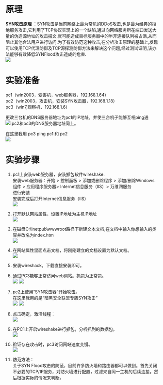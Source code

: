 
# 原理
**SYN攻击原理** ：SYN攻击是当前网络上最为常见的DDoS攻击,也是最为经典的拒绝服务攻击,它利用了TCP协议实现上的一个缺陷,通过向网络服务所在端口发送大量的伪造源地址的攻击报文,就可能造成目标服务器中的半开连接队列被占满,从而阻止其他合法用户进行访问.为了有效防范这种攻击,在分析攻击原理的基础上,发现可以使用TCP代理防御及TCP源探测防御方法来解决这个问题,经过测试证明,该办法能够有效降低SYNFlood攻击造成的危害.<br />![](https://img-blog.csdnimg.cn/20200414084145987.png?x-oss-process=image/watermark,type_ZmFuZ3poZW5naGVpdGk,shadow_10,text_aHR0cHM6Ly9ibG9nLmNzZG4ubmV0L3FxXzQ0Mjc2NzQx,size_16,color_FFFFFF,t_70#crop=0&crop=0&crop=1&crop=1&id=MCGoJ&originHeight=298&originWidth=439&originalType=binary&ratio=1&rotation=0&showTitle=false&status=done&style=none&title=)


# 实验准备
pc1（win2003，受害机，web服务器，192.168.1.64）<br />pc2（win2003，攻击机，安装SYN攻击器，192.168.1.18）<br />pc3（win7,观察机，192.168.1.6）

更改三台机的DNS服务器地址为pc1的IP地址，并使三台机子能够互相ping通<br />![](https://img-blog.csdnimg.cn/20200414090916208.png?x-oss-process=image/watermark,type_ZmFuZ3poZW5naGVpdGk,shadow_10,text_aHR0cHM6Ly9ibG9nLmNzZG4ubmV0L3FxXzQ0Mjc2NzQx,size_16,color_FFFFFF,t_70#crop=0&crop=0&crop=1&crop=1&id=kagZT&originHeight=441&originWidth=397&originalType=binary&ratio=1&rotation=0&showTitle=false&status=done&style=none&title=)
pc2和pc3的DNS服务器地址同上。

在这里我用 pc3 ping pc1 和 pc2<br />![](https://img-blog.csdnimg.cn/20200414092548839.png?x-oss-process=image/watermark,type_ZmFuZ3poZW5naGVpdGk,shadow_10,text_aHR0cHM6Ly9ibG9nLmNzZG4ubmV0L3FxXzQ0Mjc2NzQx,size_16,color_FFFFFF,t_70#crop=0&crop=0&crop=1&crop=1&id=NTKzK&originHeight=538&originWidth=817&originalType=binary&ratio=1&rotation=0&showTitle=false&status=done&style=none&title=)


# 实验步骤 

1.  pc1上安装web服务器，安装抓包软件wireshake.<br />安装web服务器：开始 > 控制面板 > 添加或删除程序 > 添加/删除Windows组件 > 应用程序服务器> Internet信息服务（IIS）> 万维网服务<br />进行安装<br />安装完成后打开Internet信息服务（IIS）<br />![](https://img-blog.csdnimg.cn/20200414085733664.png?x-oss-process=image/watermark,type_ZmFuZ3poZW5naGVpdGk,shadow_10,text_aHR0cHM6Ly9ibG9nLmNzZG4ubmV0L3FxXzQ0Mjc2NzQx,size_16,color_FFFFFF,t_70#crop=0&crop=0&crop=1&crop=1&id=GuEJm&originHeight=493&originWidth=483&originalType=binary&ratio=1&rotation=0&showTitle=false&status=done&style=none&title=)

2. 打开默认网站属性，设置IP地址为主机IP地址<br />![](https://img-blog.csdnimg.cn/20200414085911999.png?x-oss-process=image/watermark,type_ZmFuZ3poZW5naGVpdGk,shadow_10,text_aHR0cHM6Ly9ibG9nLmNzZG4ubmV0L3FxXzQ0Mjc2NzQx,size_16,color_FFFFFF,t_70#crop=0&crop=0&crop=1&crop=1&id=TwhLi&originHeight=457&originWidth=752&originalType=binary&ratio=1&rotation=0&showTitle=false&status=done&style=none&title=)

3. 在磁盘C:\Inetpub\wwwroot路径下新建文本文档,在文档中输入你想输入的类容并改名为index.htm<br />![](https://img-blog.csdnimg.cn/20200414090213985.png?x-oss-process=image/watermark,type_ZmFuZ3poZW5naGVpdGk,shadow_10,text_aHR0cHM6Ly9ibG9nLmNzZG4ubmV0L3FxXzQ0Mjc2NzQx,size_16,color_FFFFFF,t_70#crop=0&crop=0&crop=1&crop=1&id=ueZzR&originHeight=221&originWidth=330&originalType=binary&ratio=1&rotation=0&showTitle=false&status=done&style=none&title=)

4. 在网站属性里面点击文档，将刚刚建立的文档设置为默认文档。<br />![](https://img-blog.csdnimg.cn/20200414090353192.png?x-oss-process=image/watermark,type_ZmFuZ3poZW5naGVpdGk,shadow_10,text_aHR0cHM6Ly9ibG9nLmNzZG4ubmV0L3FxXzQ0Mjc2NzQx,size_16,color_FFFFFF,t_70#crop=0&crop=0&crop=1&crop=1&id=H6Xw9&originHeight=454&originWidth=469&originalType=binary&ratio=1&rotation=0&showTitle=false&status=done&style=none&title=)

5. 安装wireshack，下载直接安装即可。

 

6.  通过PC3能够正常访问web网站。抓包为正常包。<br />![](https://img-blog.csdnimg.cn/20200414092624193.png?x-oss-process=image/watermark,type_ZmFuZ3poZW5naGVpdGk,shadow_10,text_aHR0cHM6Ly9ibG9nLmNzZG4ubmV0L3FxXzQ0Mjc2NzQx,size_16,color_FFFFFF,t_70#crop=0&crop=0&crop=1&crop=1&id=mCzld&originHeight=255&originWidth=559&originalType=binary&ratio=1&rotation=0&showTitle=false&status=done&style=none&title=)
![](https://img-blog.csdnimg.cn/20200414092732233.png?x-oss-process=image/watermark,type_ZmFuZ3poZW5naGVpdGk,shadow_10,text_aHR0cHM6Ly9ibG9nLmNzZG4ubmV0L3FxXzQ0Mjc2NzQx,size_16,color_FFFFFF,t_70#crop=0&crop=0&crop=1&crop=1&id=L13qJ&originHeight=372&originWidth=735&originalType=binary&ratio=1&rotation=0&showTitle=false&status=done&style=none&title=) 
7.  pc2上使用“SYN攻击器”开始攻击。<br />在这里我用的是“暗黑安全联盟专版SYN攻击”<br />![](https://img-blog.csdnimg.cn/20200414092952135.png?x-oss-process=image/watermark,type_ZmFuZ3poZW5naGVpdGk,shadow_10,text_aHR0cHM6Ly9ibG9nLmNzZG4ubmV0L3FxXzQ0Mjc2NzQx,size_16,color_FFFFFF,t_70#crop=0&crop=0&crop=1&crop=1&id=XYehz&originHeight=294&originWidth=455&originalType=binary&ratio=1&rotation=0&showTitle=false&status=done&style=none&title=)
![](https://img-blog.csdnimg.cn/20200414093121744.png?x-oss-process=image/watermark,type_ZmFuZ3poZW5naGVpdGk,shadow_10,text_aHR0cHM6Ly9ibG9nLmNzZG4ubmV0L3FxXzQ0Mjc2NzQx,size_16,color_FFFFFF,t_70#crop=0&crop=0&crop=1&crop=1&id=y1hHV&originHeight=428&originWidth=524&originalType=binary&ratio=1&rotation=0&showTitle=false&status=done&style=none&title=)

8. 点击确定，激活线程：<br />![](https://img-blog.csdnimg.cn/20200414093157994.png?x-oss-process=image/watermark,type_ZmFuZ3poZW5naGVpdGk,shadow_10,text_aHR0cHM6Ly9ibG9nLmNzZG4ubmV0L3FxXzQ0Mjc2NzQx,size_16,color_FFFFFF,t_70#crop=0&crop=0&crop=1&crop=1&id=Gongo&originHeight=299&originWidth=463&originalType=binary&ratio=1&rotation=0&showTitle=false&status=done&style=none&title=) 

9.  在PC1上开启wireshake进行抓包，分析抓到的数据包。<br />![](https://img-blog.csdnimg.cn/20200414093250317.png?x-oss-process=image/watermark,type_ZmFuZ3poZW5naGVpdGk,shadow_10,text_aHR0cHM6Ly9ibG9nLmNzZG4ubmV0L3FxXzQ0Mjc2NzQx,size_16,color_FFFFFF,t_70#crop=0&crop=0&crop=1&crop=1&id=adNmP&originHeight=391&originWidth=750&originalType=binary&ratio=1&rotation=0&showTitle=false&status=done&style=none&title=) 
10.  验证存在攻击时，pc3访问网站速度变慢。<br />![](https://img-blog.csdnimg.cn/20200414093319168.png?x-oss-process=image/watermark,type_ZmFuZ3poZW5naGVpdGk,shadow_10,text_aHR0cHM6Ly9ibG9nLmNzZG4ubmV0L3FxXzQ0Mjc2NzQx,size_16,color_FFFFFF,t_70#crop=0&crop=0&crop=1&crop=1&id=LbeFP&originHeight=234&originWidth=554&originalType=binary&ratio=1&rotation=0&showTitle=false&status=done&style=none&title=)

11. 防范方法：<br />关于SYN Flood攻击的防范，目前许多防火墙和路由器都可以做到。首先关闭不必要的TCP/IP服务，对防火墙进行配置，过滤来自同一主机的后续连接，然后根据实际的情况来判断。 
